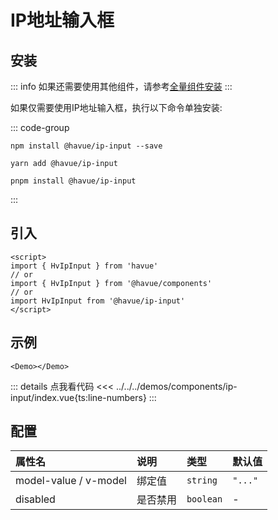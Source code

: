 # IP地址输入框

## 安装

::: info
如果还需要使用其他组件，请参考[全量组件安装](./index.md)
:::

如果仅需要使用IP地址输入框，执行以下命令单独安装:

::: code-group

```shell
npm install @havue/ip-input --save
```

```shell
yarn add @havue/ip-input
```

```shell
pnpm install @havue/ip-input
```

:::

## 引入

```vue
<script>
import { HvIpInput } from 'havue'
// or 
import { HvIpInput } from '@havue/components'
// or
import HvIpInput from '@havue/ip-input'
</script>
```

## 示例

<script setup>
import Demo from '@/components/ip-input/index.vue'
</script>

`<Demo></Demo>`

::: details 点我看代码
<<< ../../../demos/components/ip-input/index.vue{ts:line-numbers}
:::

## 配置

| 属性名                | 说明     | 类型        | 默认值    |
| :-------------------- | :------- | :---------- | :-------- |
| model-value / v-model | 绑定值   | `string`  | `"..."` |
| disabled              | 是否禁用 | `boolean` | -         |
